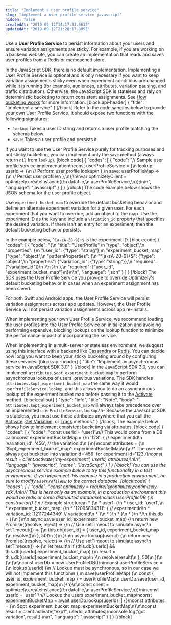 ```yaml
---
title: "Implement a user profile service"
slug: "implement-a-user-profile-service-javascript"
hidden: false
createdAt: "2019-09-12T14:17:33.661Z"
updatedAt: "2019-09-12T21:28:17.809Z"
---
```

Use a **User Profile Service** to persist information about your users and ensure variation assignments are sticky. For example, if you are working on a backend website, you can create an implementation that reads and saves user profiles from a Redis or memcached store. 

In the JavaScript SDK, there is no default implementation. Implementing a User Profile Service is optional and is only necessary if you want to keep variation assignments sticky even when experiment conditions are changed while it is running (for example, audiences, attributes, variation pausing, and traffic distribution). Otherwise, the JavaScript SDK is stateless and rely on deterministic bucketing to return consistent assignments. See [How bucketing works](doc:how-bucketing-works) for more information.
[block:api-header]
{
  "title": "Implement a service"
}
[/block]
Refer to the code samples below to provide your own User Profile Service. It should expose two functions with the following signatures:

* `lookup`: Takes a user ID string and returns a user profile matching the schema below.
* `save`: Takes a user profile and persists it.

If you want to use the User Profile Service purely for tracking purposes and not sticky bucketing, you can implement only the `save` method (always return `nil` from `lookup`).
[block:code]
{
  "codes": [
    {
      "code": "// Sample user profile service implementation\nconst userProfileService = {\n  lookup: userId => {\n    // Perform user profile lookup\n  },\n  save: userProfileMap => {\n    // Persist user profile\n  },\n};\n\nvar optimizelyClient = optimizely.createInstance({\n  datafile,\n  userProfileService,\n});\n\n",
      "language": "javascript"
    }
  ]
}
[/block]
The code example below shows the JSON schema for the user profile object.

Use `experiment_bucket_map` to override the default bucketing behavior and define an alternate experiment variation for a given user. For each experiment that you want to override, add an object to the map. Use the experiment ID as the key and include a `variation_id` property that specifies the desired variation. If there isn't an entry for an experiment, then the default bucketing behavior persists.

In the example below, `^[a-zA-Z0-9]+$` is the experiment ID.
[block:code]
{
  "codes": [
    {
      "code": "{\n  \"title\": \"UserProfile\",\n  \"type\": \"object\",\n  \"properties\": {\n    \"user_id\": {\"type\": \"string\"},\n    \"experiment_bucket_map\": {\"type\": \"object\",\n                              \"patternProperties\": {\n                                 \"^[a-zA-Z0-9]+$\": {\"type\": \"object\",\n                                                    \"properties\": {\"variation_id\": {\"type\":\"string\"}},\n                                                    \"required\": [\"variation_id\"]}\n                               }\n                             }\n  },\n  \"required\": [\"user_id\", \"experiment_bucket_map\"]\n}\n\n",
      "language": "json"
    }
  ]
}
[/block]
The SDK uses the User Profile Service you provide to override Optimizely's default bucketing behavior in cases when an experiment assignment has been saved.

For both Swift and Android apps, the User Profile Service will persist variation assignments across app updates. However, the User Profile Service will not persist variation assignments across app re-installs.

When implementing your own User Profile Service, we recommend loading the user profiles into the User Profile Service on initialization and avoiding performing expensive, blocking lookups on the lookup function to minimize the performance impact of incorporating the service.

When implementing in a multi-server or stateless environment, we suggest using this interface with a backend like [Cassandra](http://cassandra.apache.org/) or [Redis](https://redis.io/). You can decide how long you want to keep your sticky bucketing around by configuring these services.
[block:api-header]
{
  "title": "Implement an asynchronous service in JavaScript SDK 3.0"
}
[/block]
In the JavaScript SDK 3.0, you can implement `attributes.$opt_experiment_bucket_map` to perform asynchronous lookups of users' previous variations. The SDK handles `attributes.$opt_experiment_bucket_map` the same way it would `userProfileService.lookup`, and this allows you to do an asynchronous lookup of the experiment bucket map before passing it to the [Activate](doc:activate-javascript) method. 
[block:callout]
{
  "type": "info",
  "title": "Note",
  "body": "- `attributes.$opt_experiment_bucket_map` will always take precedence over an implemented `userProfileService.lookup`.\n- Because the Javascript SDK is stateless, you must use these attributes anywhere that you call the [Activate](doc:activate-javascript), [Get Variation](doc:get-variation-javascript), or [Track](doc:track-javascript) methods."
}
[/block]
The example below shows how to implement consistent bucketing via attributes.
[block:code]
{
  "codes": [
    {
      "code": "const userId = 'user1'\n// This would come from a DB call\nconst experimentBucketMap = {\n  '123': { // experimentId\n    'variation_id': '456', // the variationId\n  }\n}\nconst attributes = {\n  '$opt_experiment_bucket_map': experimentBucketMap\n}\n/* The user will always get bucketed into variationid='456' for experiment id='123 */\nconst result = client.activate(\"my-experiment\", userId, attributes)\n\n",
      "language": "javascript",
      "name": "JavaScript"
    }
  ]
}
[/block]
You can use the asynchronous service example below to try this functionality in a test environment. If you implement this example in a production environment, be sure to modify `UserProfileDB` to the correct database.
[block:code]
{
  "codes": [
    {
      "code": "const optimizely = require('@optimizely/optimizely-sdk')\n\n// This is here only as an example; in a production environment this would be redis or some distributed database\nclass UserProfileDB {\n  constructor() {\n    /* Example structure\n     * {\n     *   user1: {\n     *     user_id: 'user1',\n     *     experiment_bucket_map: {\n     *       '12095834311': { // experimentId\n     *         variation_id: '12117244349' // variationId\n     *       }\n     *     }\n     *   }\n     * }\n     */\n    this.db = {}\n  }\n\n  async save(user_id, experiment_bucket_map) {\n    return new Promise((resolve, reject) => {\n      // Use setTimeout to simulate async\n      setTimeout(() => {\n        this.db[user_id] = { user_id, experiment_bucket_map }\n        resolve()\n      }, 50)\n    })\n  }\n\n  async lookup(userId) {\n    return new Promise((resolve, reject) => {\n      // Use setTimeout to simulate async\n      setTimeout(() => {\n        let result\n        if (this.db[userId] && this.db[userId].experiment_bucket_map) {\n          result = this.db[userId].experiment_bucket_map\n        }\n        resolve(result)\n      }, 50)\n    })\n  }\n}\n\nconst userDb = new UserProfileDB()\n\nconst userProfileService = {\n  lookup(userId) {\n    // Lookup must be synchronous, so in our case we will not implement this function\n  },\n  save(userProfileMap) {\n    const { user_id, experiment_bucket_map } = userProfileMap\n    userDb.save(user_id, experiment_bucket_map)\n  }\n}\n\nconst client = optimizely.createInstance({\n  datafile,\n  userProfileService,\n})\n\nconst userId = 'user1'\n// Lookup the users experiment_bucket_map\nconst experimentBucketMap = await userDb.lookup(userId) || {}\nconst attributes = {\n  $opt_experiment_bucket_map: experimentBucketMap\n}\n\nconst result = client.activate(\"exp1\", userId, attributes)\nconsole.log('got variation', result) \n\n",
      "language": "javascript"
    }
  ]
}
[/block]